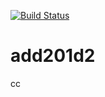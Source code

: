 [![Build Status](https://buildhive.cloudbees.com/job/agiledevday/job/add2012/badge/icon)](https://buildhive.cloudbees.com/job/agiledevday/job/add2012/)

add201d2
=======
cc
